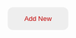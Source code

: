 <style>
    .new {
        position: absolute;
        top:50%;
        background-color:#eeeeee;
        color: #c30000;
        border:none; 
        text-size: 20px;
        border-radius:10px; 
        padding:15px;
        min-height:30px; 
        min-width: 120px;
    }
    .new:hover {
        background-color: #c30000;
        transition: 0.5s;
    }
</style>

<button class="new">Add New</button>


